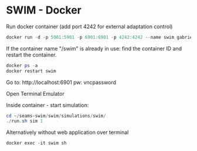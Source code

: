 # SWIM - Docker

Run docker container (add port 4242 for external adaptation control)


```powershell
docker run -d -p 5901:5901 -p 6901:6901 -p 4242:4242 --name swim gabrielmoreno/swim
```

If the container name "/swim" is already in use: find the container ID and restart the container.

```powershell
docker ps -a
docker restart swim
```

Go to:
http://localhost:6901
pw: vncpassword

Open Terminal Emulator

Inside container - start simulation:
```powershell
cd ~/seams-swim/swim/simulations/swim/
./run.sh sim 1
```

Alternatively without web application over terminal
```powershell
docker exec -it swim sh
```